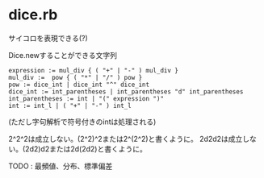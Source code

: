 # dice.rb
サイコロを表現できる(?)

Dice.newすることができる文字列

```BNF
expression := mul_div { ( "+" | "-" ) mul_div }
mul_div :=  pow { ( "*" | "/" ) pow }
pow := dice_int | dice_int "^" dice_int
dice_int := int_parentheses | int_parentheses "d" int_parentheses
int_parentheses := int | "(" expression ")"
int := int_l | ( "+" | "-" ) int_l
```
(ただし字句解析で符号付きのintは処理される)

2^2^2は成立しない。(2^2)^2または2^(2^2)と書くように。
2d2d2は成立しない。(2d2)d2または2d(2d2)と書くように。

TODO : 最頻値、分布、標準偏差
